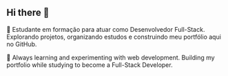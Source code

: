 ## Hi there 👋

🎯 Estudante em formação para atuar como Desenvolvedor Full-Stack.
Explorando projetos, organizando estudos e construindo meu portfólio aqui no GitHub.

🚀 Always learning and experimenting with web development.
Building my portfolio while studying to become a Full-Stack Developer.

